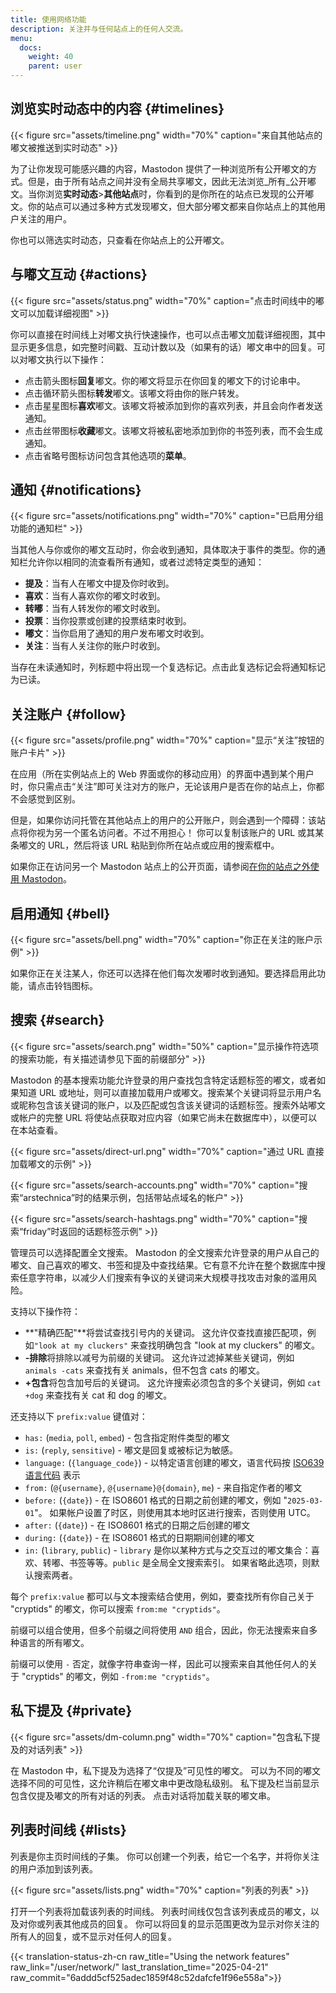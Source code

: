 ```yaml
---
title: 使用网络功能
description: 关注并与任何站点上的任何人交流。
menu:
  docs:
    weight: 40
    parent: user
---
```


## 浏览实时动态中的内容 {#timelines}

{{< figure src="assets/timeline.png" width="70%" caption="来自其他站点的嘟文被推送到实时动态" >}}

为了让你发现可能感兴趣的内容，Mastodon 提供了一种浏览所有公开嘟文的方式。但是，由于所有站点之间并没有全局共享嘟文，因此无法浏览_所有_公开嘟文。当你浏览**实时动态**>**其他站点**时，你看到的是你所在的站点已发现的公开嘟文。你的站点可以通过多种方式发现嘟文，但大部分嘟文都来自你站点上的其他用户关注的用户。

你也可以筛选实时动态，只查看在你站点上的公开嘟文。

## 与嘟文互动 {#actions}

{{< figure src="assets/status.png" width="70%" caption="点击时间线中的嘟文可以加载详细视图" >}}

你可以直接在时间线上对嘟文执行快速操作，也可以点击嘟文加载详细视图，其中显示更多信息，如完整时间戳、互动计数以及（如果有的话）嘟文串中的回复。可以对嘟文执行以下操作：

* 点击箭头图标**回复**嘟文。你的嘟文将显示在你回复的嘟文下的讨论串中。
* 点击循环箭头图标**转发**嘟文。该嘟文将由你的账户转发。
* 点击星星图标**喜欢**嘟文。该嘟文将被添加到你的喜欢列表，并且会向作者发送通知。
* 点击丝带图标**收藏**嘟文。该嘟文将被私密地添加到你的书签列表，而不会生成通知。
* 点击省略号图标访问包含其他选项的**菜单**。

## 通知 {#notifications}

{{< figure src="assets/notifications.png" width="70%" caption="已启用分组功能的通知栏" >}}

当其他人与你或你的嘟文互动时，你会收到通知，具体取决于事件的类型。你的通知栏允许你以相同的流查看所有通知，或者过滤特定类型的通知：

* **提及**：当有人在嘟文中提及你时收到。
* **喜欢**：当有人喜欢你的嘟文时收到。
* **转嘟**：当有人转发你的嘟文时收到。
* **投票**：当你投票或创建的投票结束时收到。
* **嘟文**：当你启用了通知的用户发布嘟文时收到。
* **关注**：当有人关注你的账户时收到。

当存在未读通知时，列标题中将出现一个复选标记。点击此复选标记会将通知标记为已读。

## 关注账户 {#follow}

{{< figure src="assets/profile.png" width="70%" caption="显示“关注”按钮的账户卡片" >}}

在应用（所在实例站点上的 Web 界面或你的移动应用）的界面中遇到某个用户时，你只需点击“关注”即可关注对方的账户，无论该用户是否在你的站点上，你都不会感觉到区别。

但是，如果你访问托管在其他站点上的用户的公开账户，则会遇到一个障碍：该站点将你视为另一个匿名访问者。不过不用担心！ 你可以复制该账户的 URL 或其某条嘟文的 URL，然后将该 URL 粘贴到你所在站点或应用的搜索框中。

如果你正在访问另一个 Mastodon 站点上的公开页面，请参阅[在你的站点之外使用 Mastodon](../external/#interact)。

## 启用通知 {#bell}

{{< figure src="assets/bell.png" width="70%" caption="你正在关注的账户示例" >}}

如果你正在关注某人，你还可以选择在他们每次发嘟时收到通知。要选择启用此功能，请点击铃铛图标。

## 搜索 {#search}

{{< figure src="assets/search.png" width="50%" caption="显示操作符选项的搜索功能，有关描述请参见下面的前缀部分" >}}

Mastodon 的基本搜索功能允许登录的用户查找包含特定话题标签的嘟文，或者如果知道 URL 或地址，则可以直接加载用户或嘟文。搜索某个关键词将显示用户名或昵称包含该关键词的账户，以及匹配或包含该关键词的话题标签。搜索外站嘟文或帐户的完整 URL 将使站点获取对应内容（如果它尚未在数据库中），以便可以在本站查看。

{{< figure src="assets/direct-url.png" width="70%" caption="通过 URL 直接加载嘟文的示例" >}}

{{< figure src="assets/search-accounts.png" width="70%" caption="搜索“arstechnica”时的结果示例，包括带站点域名的帐户" >}}

{{< figure src="assets/search-hashtags.png" width="70%" caption="搜索“friday”时返回的话题标签示例" >}}

管理员可以选择配置全文搜索。 Mastodon 的全文搜索允许登录的用户从自己的嘟文、自己喜欢的嘟文、书签和提及中查找结果。它有意不允许在整个数据库中搜索任意字符串，以减少人们搜索有争议的关键词来大规模寻找攻击对象的滥用风险。

支持以下操作符：

* **"精确匹配"**将尝试查找引号内的关键词。 这允许仅查找直接匹配项，例如`"look at my cluckers"` 来查找明确包含 "look at my cluckers" 的嘟文。
* **-排除**将排除以减号为前缀的关键词。 这允许过滤掉某些关键词，例如 `animals -cats` 来查找有关 animals，但不包含 cats 的嘟文。
* **+包含**将包含加号后的关键词。 这允许搜索必须包含的多个关键词，例如 `cat +dog` 来查找有关 cat 和 dog 的嘟文。

还支持以下 `prefix:value` 键值对：

* `has:` (`media`, `poll`, `embed`) - 包含指定附件类型的嘟文
* `is:` (`reply`, `sensitive`) - 嘟文是回复或被标记为敏感。
* `language:` (`{language_code}`) - 以特定语言创建的嘟文，语言代码按 [ISO639 语言代码](https://en.wikipedia.org/wiki/List_of_ISO_639_language_codes) 表示
* `from:` (`@{username}`, `@{username}@{domain}`, `me`) - 来自指定作者的嘟文
* `before:` (`{date}`) - 在 ISO8601 格式的日期之前创建的嘟文，例如 "`2025-03-01`"。 如果帐户设置了时区，则使用其本地时区进行搜索，否则使用 UTC。
* `after:` (`{date}`) - 在 ISO8601 格式的日期之后创建的嘟文
* `during:` (`{date}`) - 在 ISO8601 格式的日期期间创建的嘟文
* `in:` (`library`, `public`) - `library` 是你以某种方式与之交互过的嘟文集合：喜欢、转嘟、书签等等。`public` 是全局全文搜索索引。 如果省略此选项，则默认搜索两者。

每个 `prefix:value` 都可以与文本搜索结合使用，例如，要查找所有你自己关于 "cryptids" 的嘟文，你可以搜索 `from:me "cryptids"`。

前缀可以组合使用，但多个前缀之间将使用 `AND` 组合，因此，你无法搜索来自多种语言的所有嘟文。

前缀可以使用 `-` 否定，就像字符串查询一样，因此可以搜索来自其他任何人的关于 "cryptids" 的嘟文，例如 `-from:me "cryptids"`。

## 私下提及 {#private}

{{< figure src="assets/dm-column.png" width="70%" caption="包含私下提及的对话列表" >}}

在 Mastodon 中，私下提及为选择了“仅提及”可见性的嘟文。 可以为不同的嘟文选择不同的可见性，这允许稍后在嘟文串中更改隐私级别。 私下提及栏当前显示包含仅提及嘟文的所有对话的列表。 点击对话将加载关联的嘟文串。

## 列表时间线 {#lists}

列表是你主页时间线的子集。 你可以创建一个列表，给它一个名字，并将你关注的用户添加到该列表。

{{< figure src="assets/lists.png" width="70%" caption="列表的列表" >}}

打开一个列表将加载该列表的时间线。 列表时间线仅包含该列表成员的嘟文，以及对你或列表其他成员的回复。 你可以将回复的显示范围更改为显示对你关注的所有人的回复，或不显示对任何人的回复。

{{< translation-status-zh-cn raw_title="Using the network features" raw_link="/user/network/" last_translation_time="2025-04-21" raw_commit="6addd5cf525adec1859f48c52dafcfe1f96e558a">}}
